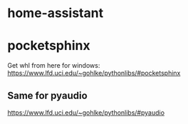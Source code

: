 # home-assistant

# pocketsphinx
Get whl from here for windows:
https://www.lfd.uci.edu/~gohlke/pythonlibs/#pocketsphinx

## Same for pyaudio
https://www.lfd.uci.edu/~gohlke/pythonlibs/#pyaudio